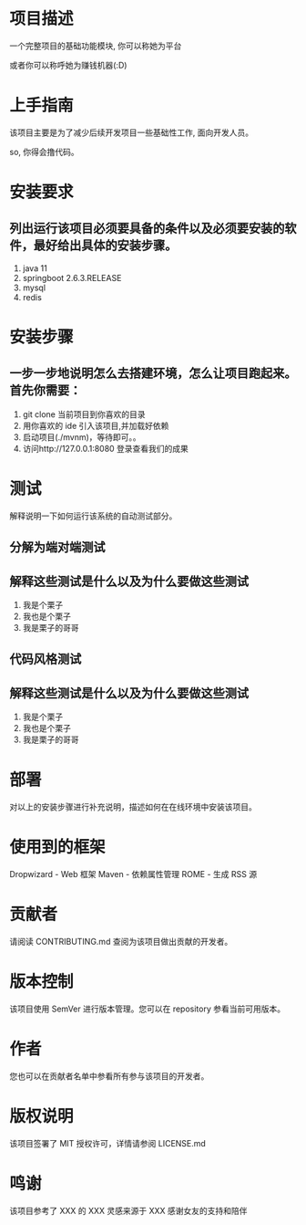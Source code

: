 # 项目描述

一个完整项目的基础功能模块, 你可以称她为平台

或者你可以称呼她为赚钱机器(:D)

# 上手指南

该项目主要是为了减少后续开发项目一些基础性工作, 面向开发人员。

so, 你得会撸代码。

# 安装要求

## 列出运行该项目必须要具备的条件以及必须要安装的软件，最好给出具体的安装步骤。

1. java 11
2. springboot 2.6.3.RELEASE
3. mysql
4. redis

# 安装步骤

## 一步一步地说明怎么去搭建环境，怎么让项目跑起来。首先你需要：

1. git clone 当前项目到你喜欢的目录
2. 用你喜欢的 ide 引入该项目,并加载好依赖
3. 启动项目(./mvnm)，等待即可。。
4. 访问http://127.0.0.1:8080 登录查看我们的成果

# 测试

解释说明一下如何运行该系统的自动测试部分。

## 分解为端对端测试

## 解释这些测试是什么以及为什么要做这些测试

1.  我是个栗子
2.  我也是个栗子
3.  我是栗子的哥哥

## 代码风格测试

## 解释这些测试是什么以及为什么要做这些测试

1.  我是个栗子
2.  我也是个栗子
3.  我是栗子的哥哥

# 部署

对以上的安装步骤进行补充说明，描述如何在在线环境中安装该项目。

# 使用到的框架

Dropwizard - Web 框架 Maven - 依赖属性管理 ROME - 生成 RSS 源

# 贡献者

请阅读 CONTRIBUTING.md 查阅为该项目做出贡献的开发者。

# 版本控制

该项目使用 SemVer 进行版本管理。您可以在 repository 参看当前可用版本。

# 作者

您也可以在贡献者名单中参看所有参与该项目的开发者。

# 版权说明

该项目签署了 MIT 授权许可，详情请参阅 LICENSE.md

# 鸣谢

该项目参考了 XXX 的 XXX 灵感来源于 XXX 感谢女友的支持和陪伴
